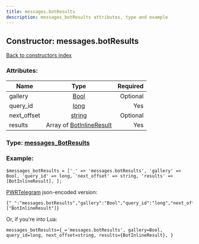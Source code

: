 ```yaml
---
title: messages.botResults
description: messages_botResults attributes, type and example
---
```

## Constructor: messages.botResults  
[Back to constructors index](index.md)



### Attributes:

| Name     |    Type       | Required |
|----------|:-------------:|---------:|
|gallery|[Bool](../types/Bool.md) | Optional|
|query\_id|[long](../types/long.md) | Yes|
|next\_offset|[string](../types/string.md) | Optional|
|results|Array of [BotInlineResult](../types/BotInlineResult.md) | Yes|



### Type: [messages\_BotResults](../types/messages_BotResults.md)


### Example:

```
$messages_botResults = ['_' => 'messages.botResults', 'gallery' => Bool, 'query_id' => long, 'next_offset' => string, 'results' => [BotInlineResult], ];
```  

[PWRTelegram](https://pwrtelegram.xyz) json-encoded version:

```
{"_":"messages.botResults","gallery":"Bool","query_id":"long","next_offset":"string","results":["BotInlineResult"]}
```


Or, if you're into Lua:  


```
messages_botResults={_='messages.botResults', gallery=Bool, query_id=long, next_offset=string, results={BotInlineResult}, }

```


